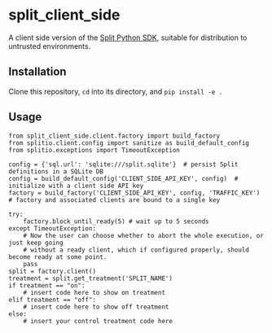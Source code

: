 # split_client_side

A client side version of the [Split Python SDK](https://github.com/splitio/python-client),
suitable for distribution to untrusted environments.

## Installation

Clone this repository, `cd` into its directory, and `pip install -e .`

## Usage

    from split_client_side.client.factory import build_factory
    from splitio.client.config import sanitize as build_default_config
    from splitio.exceptions import TimeoutException

    config = {'sql.url': 'sqlite:///split.sqlite'}  # persist Split definitions in a SQLite DB
    config = build_default_config('CLIENT_SIDE_API_KEY', config)  # initialize with a client side API key
    factory = build_factory('CLIENT_SIDE_API_KEY', config, 'TRAFFIC_KEY')  # factory and associated clients are bound to a single key

    try:
        factory.block_until_ready(5) # wait up to 5 seconds
    except TimeoutException:
        # Now the user can choose whether to abort the whole execution, or just keep going
        # without a ready client, which if configured properly, should become ready at some point.
        pass
    split = factory.client()
    treatment = split.get_treatment('SPLIT_NAME')
    if treatment == "on": 
        # insert code here to show on treatment
    elif treatment == "off":
        # insert code here to show off treatment
    else:
        # insert your control treatment code here
